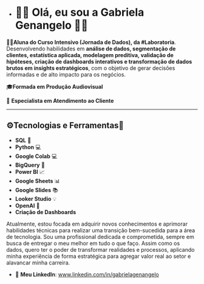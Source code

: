 - # 👩‍💻 Olá, eu sou a Gabriela Genangelo 👩‍💻

👩‍🎓**Aluna do Curso Intensivo (Jornada de Dados), da #Laboratoria**. Desenvolvendo habilidades em **análise de dados, segmentação de clientes, estatística aplicada, modelagem preditiva, validação de hipóteses, criação de dashboards interativos e transformação de dados brutos em insights estratégicos**, com o objetivo de gerar decisões informadas e de alto impacto para os negócios.

🎓**Formada em Produção Audiovisual**

💼 **Especialista em Atendimento ao Cliente**

---

## ⚙️**Tecnologias e Ferramentas**🔧

- **SQL** 🔎
- **Python** 💻
- **Google Colab** 💻
- **BigQuery** 🧠
- **Power BI** 📈
- **Google Sheets** 📊
- **Google Slides** 📚
- **Looker Studio** 💡
- **OpenAI** 🤖
- **Criação de Dashboards**

Atualmente, estou focada em adquirir novos conhecimentos e aprimorar habilidades técnicas para realizar uma transição bem-sucedida para a área de tecnologia. Sou uma profissional dedicada e comprometida, sempre em busca de entregar o meu melhor em tudo o que faço. Assim como os dados, quero ter o poder de transformar realidades e processos, aplicando minha experiência de forma estratégica para agregar valor real ao setor e alavancar minha carreira.

- 💼 **Meu LinkedIn**: www.linkedin.com/in/gabrielagenangelo

